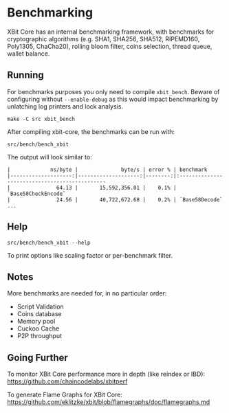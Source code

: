 Benchmarking
============

XBit Core has an internal benchmarking framework, with benchmarks
for cryptographic algorithms (e.g. SHA1, SHA256, SHA512, RIPEMD160, Poly1305, ChaCha20), rolling bloom filter, coins selection,
thread queue, wallet balance.

Running
---------------------

For benchmarks purposes you only need to compile `xbit_bench`. Beware of configuring without `--enable-debug` as this would impact
benchmarking by unlatching log printers and lock analysis.

    make -C src xbit_bench

After compiling xbit-core, the benchmarks can be run with:

    src/bench/bench_xbit

The output will look similar to:
```
|             ns/byte |              byte/s | error % | benchmark
|--------------------:|--------------------:|--------:|:----------------------------------------------
|               64.13 |       15,592,356.01 |    0.1% | `Base58CheckEncode`
|               24.56 |       40,722,672.68 |    0.2% | `Base58Decode`
...
```

Help
---------------------

    src/bench/bench_xbit --help

To print options like scaling factor or per-benchmark filter.

Notes
---------------------
More benchmarks are needed for, in no particular order:
- Script Validation
- Coins database
- Memory pool
- Cuckoo Cache
- P2P throughput

Going Further
--------------------

To monitor XBit Core performance more in depth (like reindex or IBD): https://github.com/chaincodelabs/xbitperf

To generate Flame Graphs for XBit Core: https://github.com/eklitzke/xbit/blob/flamegraphs/doc/flamegraphs.md
